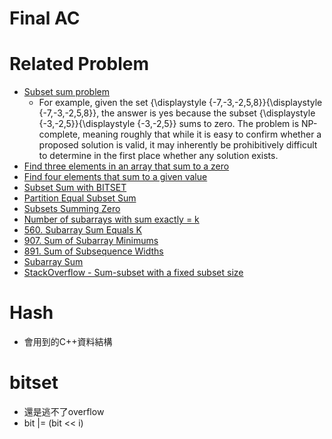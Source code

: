 # Final AC


# Related Problem
- [Subset sum problem](https://en.wikipedia.org/wiki/Subset_sum_problem)
  - For example, given the set {\displaystyle \{-7,-3,-2,5,8\}}{\displaystyle \{-7,-3,-2,5,8\}}, the answer is yes because the subset {\displaystyle \{-3,-2,5\}}{\displaystyle \{-3,-2,5\}} sums to zero. The problem is NP-complete, meaning roughly that while it is easy to confirm whether a proposed solution is valid, it may inherently be prohibitively difficult to determine in the first place whether any solution exists.
- [Find three elements in an array that sum to a zero](https://algorithms.tutorialhorizon.com/find-three-elements-in-an-array-that-sum-to-a-zero/)
- [Find four elements that sum to a given value](https://www.geeksforgeeks.org/find-four-elements-that-sum-to-a-given-value-set-2/)
- [Subset Sum with BITSET](https://books.google.com.tw/books?id=p4UcrLAYzd4C&pg=PA231&lpg=PA231&dq=bitset+subset+sum+zero&source=bl&ots=IkRBDi3ebH&sig=ACfU3U1WK8-4Uj9QZv_suuZMK5iPvvNAsw&hl=zh-TW&sa=X&ved=2ahUKEwjIuKGP_rnlAhXfwosBHaw7A7cQ6AEwCXoECAkQAQ#v=onepage&q=bitset%20subset%20sum%20zero&f=false)
- [Partition Equal Subset Sum](https://leetcode.com/problems/partition-equal-subset-sum/)
- [Subsets Summing Zero](https://algodaily.com/challenges/subsets-summing-zero)
- [Number of subarrays with sum exactly = k](https://codeforces.com/blog/entry/65028)
- [560. Subarray Sum Equals K](https://leetcode.com/problems/subarray-sum-equals-k/)
- [907. Sum of Subarray Minimums](https://leetcode.com/problems/sum-of-subarray-minimums/)
- [891. Sum of Subsequence Widths](https://leetcode.com/problems/sum-of-subsequence-widths/)
- [Subarray Sum](https://toph.co/p/subarray-sum)
- [StackOverflow - Sum-subset with a fixed subset size](https://stackoverflow.com/questions/8916539/sum-subset-with-a-fixed-subset-size)


# Hash
- 會用到的C++資料結構


# bitset
- 還是逃不了overflow
- bit |= (bit << i)